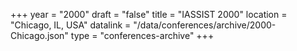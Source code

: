 +++
year = "2000"
draft = "false"
title = "IASSIST 2000"
location = "Chicago, IL, USA"
datalink = "/data/conferences/archive/2000-Chicago.json"
type = "conferences-archive"
+++
